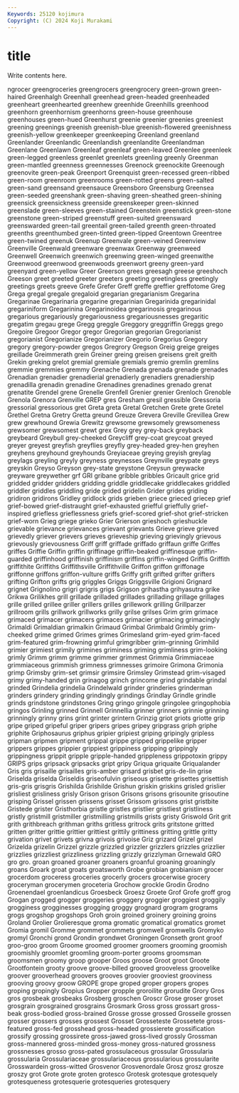 ```yaml
---
Keywords: 25120 kojimura
Copyright: (C) 2024 Koji Murakami
---
```


# title

Write contents here.



ngrocer greengroceries greengrocers greengrocery green-grown green-haired Greenhalgh Greenhall greenhead green-headed
greenheaded greenheart greenhearted greenhew greenhide Greenhills greenhood greenhorn greenhornism greenhorns
green-house greenhouse greenhouses green-hued Greenhurst greenie greenier greenies greeniest greening
greenings greenish greenish-blue greenish-flowered greenishness greenish-yellow greenkeeper greenkeeping Greenland greenland
Greenlander Greenlandic Greenlandish greenlandite Greenlandman Greenlane Greenlawn Greenleaf greenleaf green-leaved
Greenlee greenleek green-legged greenless greenlet greenlets greenling greenly Greenman green-mantled
greenness greennesses Greenock greenockite Greenough greenovite green-peak Greenport Greenquist green-recessed
green-ribbed green-room greenroom greenrooms green-rotted greens green-salted green-sand greensand greensauce
Greensboro Greensburg Greensea green-seeded greenshank green-shaving green-sheathed green-shining greensick greensickness
greenside greenskeeper green-skinned greenslade green-sleeves green-stained Greenstein greenstick green-stone greenstone
green-striped greenstuff green-suited greensward greenswarded green-tail greentail green-tailed greenth green-throated
greenths greenthumbed green-tinted green-tipped Greentown Greentree green-twined greenuk Greenup Greenvale
green-veined Greenview Greenville Greenwald greenware greenwax Greenway greenweed Greenwell Greenwich
greenwich greenwing green-winged greenwithe Greenwood greenwood greenwoods greenwort greeny green-yard
greenyard green-yellow Greer Greerson grees greesagh greese greeshoch Greeson greet
greeted greeter greeters greeting greetingless greetingly greetings greets greeve Grefe
Grefer Greff greffe greffier greffotome Greg Grega gregal gregale gregaloid
gregarian gregarianism Gregarina Gregarinae Gregarinaria gregarine gregarinian Gregarinida gregarinidal gregariniform
Gregarinina Gregarinoidea gregarinosis gregarinous gregarious gregariously gregariousness gregariousnesses gregaritic gregatim
gregau grege Gregg greggle Greggory greggriffin Greggs grego Gregoire Gregoor
Gregor gregor Gregorian gregorian Gregorianist gregorianist Gregorianize Gregorianizer Gregorio Gregorius
Gregory gregory gregory-powder gregos Gregrory Gregson Greig greige greiges greillade
Greimmerath grein Greiner greing greisen greisens greit greith Grekin greking
grelot gremial gremiale gremials gremio gremlin gremlins gremmie gremmies gremmy
Grenache Grenada grenada grenade grenades Grenadian grenadier grenadierial grenadierly grenadiers
grenadiership grenadilla grenadin grenadine Grenadines grenadines grenado grenat grenatite Grendel
grene Grenelle Grenfell Grenier grenier Grenloch Grenoble Grenola Grenora Grenville
GREP gres Gresham gresil gressible Gressoria gressorial gressorious gret Greta
greta Gretal Gretchen Grete grete Gretel Grethel Gretna Gretry Gretta
greund Greuze Grevera Greville Grevillea Grew grew grewhound Grewia Grewitz
grewsome grewsomely grewsomeness grewsomer grewsomest grewt grex Grey grey grey-back
greyback greybeard Greybull grey-cheeked Greycliff grey-coat greycoat greyed greyer greyest
greyfish greyflies greyfly grey-headed grey-hen greyhen greyhens greyhound greyhounds Greyiaceae
greying greyish greylag greylags greyling greyly greyness greynesses Greynville greypate
greys greyskin Greyso Greyson grey-state greystone Greysun greywacke greyware greywether
grf GRI gribane gribble gribbles Gricault grice grid gridded gridder
gridders gridding griddle griddlecake griddlecakes griddled griddler griddles griddling gride
grided gridelin Grider grides griding gridiron gridirons Gridley gridlock grids
grieben griece grieced griecep grief grief-bowed grief-distraught grief-exhausted griefful grieffully
grief-inspired griefless grieflessness griefs grief-scored grief-shot grief-stricken grief-worn Grieg griege
grieko Grier Grierson grieshoch grieshuckle grievable grievance grievances grievant grievants
Grieve grieve grieved grievedly griever grievers grieves grieveship grieving grievingly
grievous grievously grievousness Griff griff griffade griffado griffaun griffe Griffes
griffes Griffie Griffin griffin griffinage griffin-beaked griffinesque griffin-guarded griffinhood griffinish
griffinism griffins griffin-winged Griffis Griffith griffithite Griffiths Griffithsville Griffithville Griffon
griffon griffonage griffonne griffons griffon-vulture griffs Griffy grift grifted grifter
grifters grifting Grifton grifts grig griggles Griggs Griggsville Grigioni Grignard
grignet Grignolino grigri grigris grigs Grigson grihastha grihyasutra grike Grikwa
Grilikhes grill grillade grilladed grillades grillading grillage grillages grille grilled
grillee griller grillers grilles grillework grilling Grillparzer grillroom grills grillwork
grillworks grilly grilse grilses Grim grim grimace grimaced grimacer grimacers
grimaces grimacier grimacing grimacingly Grimaldi Grimaldian grimalkin Grimaud Grimbal Grimbald
Grimbly grim-cheeked grime grimed Grimes grimes Grimesland grim-eyed grim-faced grim-featured
grim-frowning grimful grimgribber grim-grinning Grimhild grimier grimiest grimily grimines griminess
griming grimliness grim-looking grimly Grimm grimm grimme grimmer grimmest Grimmia
Grimmiaceae grimmiaceous grimmish grimness grimnesses grimoire Grimona Grimonia grimp Grimsby
grim-set grimsir grimsire Grimsley Grimstead grim-visaged grimy grimy-handed grin grinagog
grinch grincome grind grindable grindal grinded Grindelia grindelia Grindelwald grinder
grinderies grinderman grinders grindery grinding grindingly grindings Grindlay Grindle grindle
grinds grindstone grindstones Gring gringo gringole gringolee gringophobia gringos Grinling
grinned Grinnell Grinnellia grinner grinners grinnie grinning grinningly grinny grins
grint grinter grintern Grinzig griot griots griotte grip gripe griped
gripeful griper gripers gripes gripey gripgrass griph griphe griphite Griphosaurus
griphus gripier gripiest griping gripingly gripless gripman gripmen gripment grippal
grippe gripped grippelike gripper grippers grippes grippier grippiest grippiness gripping
grippingly grippingness grippit gripple gripple-handed grippleness grippotoxin grippy GRIPS grips
gripsack gripsacks gript gripy Griqua griquaite Griqualander Gris gris grisaille
grisailles gris-amber grisard grisbet gris-de-lin grise Griselda griselda Griseldis griseofulvin
griseous grisette grisettes grisettish gris-gris grisgris Grishilda Grishilde Grishun griskin
griskins grisled grislier grisliest grisliness grisly Grison grison Grisons grisons
grisounite grisoutine grisping Grissel grissen grissens grisset Grissom grissons grist
gristbite Gristede grister Gristhorbia gristle gristles gristlier gristliest gristliness gristly
gristmill gristmiller gristmilling gristmills grists gristy Griswold Grit grit grith
grithbreach grithman griths gritless gritrock grits gritstone gritted gritten gritter
grittie grittier grittiest grittily grittiness gritting grittle gritty grivation grivet
grivets grivna grivois grivoise Griz grizard Grizel grizel Grizelda grizelin
Grizzel grizzle grizzled grizzler grizzlers grizzles grizzlier grizzlies grizzliest grizzliness
grizzling grizzly grizzlyman Grnewald GRO gro gro. groan groaned groaner
groaners groanful groaning groaningly groans Groark groat groats groatsworth Grobe
grobian grobianism grocer grocerdom groceress groceries grocerly grocers grocerwise grocery
groceryman grocerymen groceteria Grochow grockle Grodin Grodno Groenendael groenlandicus Groesbeck
Groesz Groete Grof Grofe groff grog Grogan grogged grogger groggeries
groggery groggier groggiest groggily grogginess grogginesses grogging groggy grognard grogram
grograms grogs grogshop grogshops Groh groin groined groinery groining groins
Groland Grolier Grolieresque groma gromatic gromatical gromatics gromet Gromia gromil
Gromme grommet grommets gromwell gromwells Gromyko gromyl Gronchi grond Grondin
grondwet Groningen Gronseth gront groof groo-groo groom Groome groomed groomer
groomers grooming groomish groomishly groomlet groomling groom-porter grooms groomsman groomsmen
groomy groop grooper Groos groose Groot groot Groote Grootfontein grooty
groove groove-billed grooved grooveless groovelike groover grooverhead groovers grooves groovier
grooviest grooviness grooving groovy groow GROPE grope groped groper gropers
gropes groping gropingly Gropius Gropper gropple groroilite grorudite Grory Gros
gros grosbeak grosbeaks Grosberg groschen Groscr Grose groser groset grosgrain
grosgrained grosgrains Grosmark Gross gross grossart gross-beak gross-bodied gross-brained Grosse
grosse grossed Grosseile grossen grosser grossers grosses grossest Grosset Grosseteste
Grossetete gross-featured gross-fed grosshead gross-headed grossierete grossification grossify grossing grossirete
gross-jawed gross-lived grossly Grossman gross-mannered gross-minded gross-money gross-natured grossness grossnesses
grosso gross-pated grossulaceous grossular Grossularia grossularia Grossulariaceae grossulariaceous grossularious grossularite
Grosswardein gross-witted Grosvenor Grosvenordale Grosz grosz grosze groszy grot Grote
grote groten grotesco Grotesk grotesque grotesquely grotesqueness grotesquerie grotesqueries grotesquery
